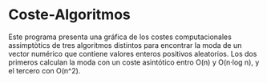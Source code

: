 # Coste-Algoritmos
Este programa presenta una gráfica de los costes computacionales assimptòtics de tres algoritmos distintos para encontrar la moda de un vector numérico que contiene valores enteros positivos aleatorios. Los dos primeros calculan la moda con un coste asintótico entro O(n) y O(n·log n), y el tercero con O(n^2).

